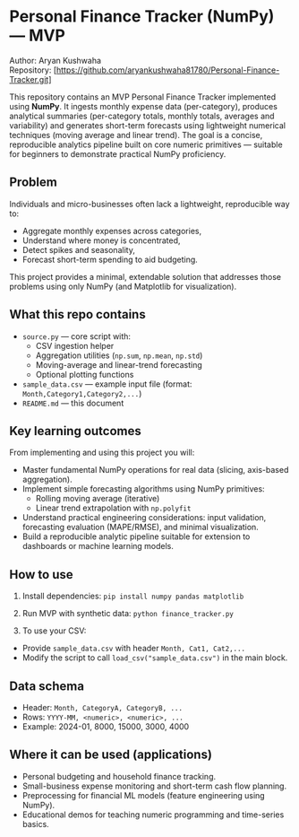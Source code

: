 # Personal Finance Tracker (NumPy) — MVP

Author: Aryan Kushwaha 
<br>
Repository: [https://github.com/aryankushwaha81780/Personal-Finance-Tracker.git]


This repository contains an MVP Personal Finance Tracker implemented using **NumPy**. It ingests monthly expense data (per-category), produces analytical summaries (per-category totals, monthly totals, averages and variability) and generates short-term forecasts using lightweight numerical techniques (moving average and linear trend). The goal is a concise, reproducible analytics pipeline built on core numeric primitives — suitable for beginners to demonstrate practical NumPy proficiency.

## Problem
Individuals and micro-businesses often lack a lightweight, reproducible way to:
- Aggregate monthly expenses across categories,
- Understand where money is concentrated,
- Detect spikes and seasonality,
- Forecast short-term spending to aid budgeting.

This project provides a minimal, extendable solution that addresses those problems using only NumPy (and Matplotlib for visualization).

## What this repo contains
- `source.py` — core script with:
  - CSV ingestion helper
  - Aggregation utilities (`np.sum`, `np.mean`, `np.std`)
  - Moving-average and linear-trend forecasting
  - Optional plotting functions
- `sample_data.csv` — example input file (format: `Month,Category1,Category2,...`)
- `README.md` — this document

## Key learning outcomes
From implementing and using this project you will:
- Master fundamental NumPy operations for real data (slicing, axis-based aggregation).
- Implement simple forecasting algorithms using NumPy primitives:
  - Rolling moving average (iterative)
  - Linear trend extrapolation with `np.polyfit`
- Understand practical engineering considerations: input validation, forecasting evaluation (MAPE/RMSE), and minimal visualization.
- Build a reproducible analytic pipeline suitable for extension to dashboards or machine learning models.

## How to use
1. Install dependencies:
  ```pip install numpy pandas matplotlib```

2. Run MVP with synthetic data:
  ```python finance_tracker.py```

3. To use your CSV:
- Provide `sample_data.csv` with header `Month, Cat1, Cat2,...`
- Modify the script to call `load_csv("sample_data.csv")` in the main block.

## Data schema
- Header: `Month, CategoryA, CategoryB, ...`
- Rows: `YYYY-MM, <numeric>, <numeric>, ...`
- Example: 2024-01, 8000, 15000, 3000, 4000

## Where it can be used (applications)
- Personal budgeting and household finance tracking.
- Small-business expense monitoring and short-term cash flow planning.
- Preprocessing for financial ML models (feature engineering using NumPy).
- Educational demos for teaching numeric programming and time-series basics.

